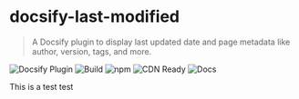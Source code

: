 # docsify-last-modified

> A Docsify plugin to display last updated date and page metadata like author, version, tags, and more.

![Docsify Plugin](https://img.shields.io/badge/Plugin%20for-Docsify-42b983?logo=docsify&logoColor=white&style=for-the-badge)
![Build](https://img.shields.io/github/actions/workflow/status/yourname/docsify-plugin/build.yml?style=for-the-badge&logo=github)
![npm](https://img.shields.io/npm/dt/docsify-plugin-name?style=for-the-badge&logo=npm)
![CDN Ready](https://img.shields.io/badge/CDN-jsDelivr-red?style=for-the-badge&logo=jsDelivr)
![Docs](https://img.shields.io/badge/docs-online-blue?style=for-the-badge&logo=readthedocs)

This is a test test